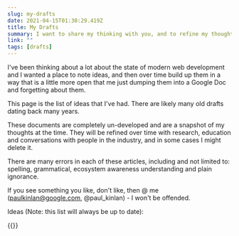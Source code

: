 ```yaml
---
slug: my-drafts
date: 2021-04-15T01:30:29.419Z
title: My Drafts
summary: I want to share my thinking with you, and to refine my thoughts with feedback from developers.
link: ""
tags: [drafts]
---
```


I've been thinking about a lot about the state of modern web development and I wanted a place to note ideas, and then over time build up them in a way that is a little more open that me just dumping them into a Google Doc and forgetting about them.

This page is the list of ideas that I've had. There are likely many old drafts dating back many years.

These documents are completely un-developed and are a snapshot of my thoughts at the time. They will be refined over time
with research, education and conversations with people in the industry, and in some cases I might delete it.

There are many errors in each of these articles, including and not limited to: spelling, grammatical, ecosystem awareness understanding and plain ignorance.

If you see something you like, don't like, then @ me (paulkinlan@google.com, @paul_kinlan) - I won't be offended.

Ideas (Note: this list will always be up to date):

{{<drafts>}}
